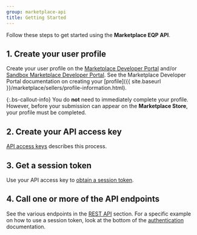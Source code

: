 ```yaml
---
group: marketplace-api
title: Getting Started
---
```


Follow these steps to get started using the **Marketplace EQP API**.

## 1. Create your user profile

Create your user profile on the [Marketplace Developer Portal][1] and/or [Sandbox Marketplace Developer Portal][2]. See the Marketplace Developer Portal documentation on creating your [profile]({{ site.baseurl }}/marketplace/sellers/profile-information.html).

{:.bs-callout-info}
You do **not** need to immediately complete your profile.  However, before your submission can appear on the **Marketplace Store**, your profile must be completed.

## 2. Create your API access key

[API access keys](access-keys.html) describes this process.

## 3. Get a session token

Use your API access key to [obtain a session token](auth.html#session-token).

## 4. Call one or more of the API endpoints

See the various endpoints in the [REST API](rest-api.html) section.
For a specific example on how to use a session token, look at the bottom of the [authentication](auth.html#token-use) documentation.

[1]: https://developer.magento.com
[2]: https://developer-stg.magento.com

